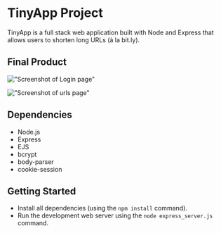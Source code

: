 # TinyApp Project

TinyApp is a full stack web application built with Node and Express that allows users to shorten long URLs (à la bit.ly).

## Final Product

!["Screenshot of Login page"](https://github.com/hsaidahmed/tinyapp/blob/master/docs/Login-page.png?raw=true)

!["Screenshot of urls page"](https://github.com/hsaidahmed/tinyapp/blob/master/docs/Urls-page.png?raw=true)

## Dependencies

- Node.js
- Express
- EJS
- bcrypt
- body-parser
- cookie-session

## Getting Started

- Install all dependencies (using the `npm install` command).
- Run the development web server using the `node express_server.js` command.